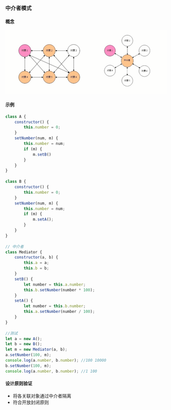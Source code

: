 ### 中介者模式
#### 概念
![效果](https://github.com/liuxilei/itlr-road/blob/master/Design-pattern/img/center.png)
#### 示例
```javascript
class A {
    constructor() {
        this.number = 0;
    }
    setNumber(num, m) {
        this.number = num;
        if (m) {
            m.setB()
        }
    }
}

class B {
    constructor() {
        this.number = 0;
    }
    setNumber(num, m) {
        this.number = num;
        if (m) {
            m.setA();
        }
    }
}

// 中介者
class Mediator {
    constructor(a, b) {
        this.a = a;
        this.b = b;
    }
    setB() {
        let number = this.a.number;
        this.b.setNumber(number * 100);
    }
    setA() {
        let number = this.b.number;
        this.a.setNumber(number / 100);
    }
}

//测试
let a = new A();
let b = new B();
let m = new Mediator(a, b);
a.setNumber(100, m);
console.log(a.number, b.number); //100 10000
b.setNumber(100, m); 
console.log(a.number, b.number); //1 100
```
#### 设计原则验证
- 将各关联对象通过中介者隔离
- 符合开放封闭原则